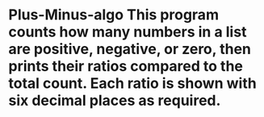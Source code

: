 # Plus-Minus-algo This program counts how many numbers in a list are positive, negative, or zero, then prints their ratios compared to the total count. Each ratio is shown with six decimal places as required.
